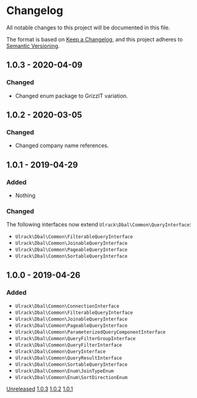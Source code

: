 # Changelog
All notable changes to this project will be documented in this file.

The format is based on [Keep a Changelog](https://keepachangelog.com/en/1.0.0/),
and this project adheres to [Semantic Versioning](https://semver.org/spec/v2.0.0.html).

## 1.0.3 - 2020-04-09
### Changed
- Changed enum package to GrizzIT variation.

## 1.0.2 - 2020-03-05
### Changed
- Changed company name references.

## 1.0.1 - 2019-04-29
### Added
- Nothing

### Changed
The following interfaces now extend `Ulrack\Dbal\Common\QueryInterface`:
- `Ulrack\Dbal\Common\FilterableQueryInterface`
- `Ulrack\Dbal\Common\JoinableQueryInterface`
- `Ulrack\Dbal\Common\PageableQueryInterface`
- `Ulrack\Dbal\Common\SortableQueryInterface`

## 1.0.0 - 2019-04-26
### Added
- `Ulrack\Dbal\Common\ConnectionInterface`
- `Ulrack\Dbal\Common\FilterableQueryInterface`
- `Ulrack\Dbal\Common\JoinableQueryInterface`
- `Ulrack\Dbal\Common\PageableQueryInterface`
- `Ulrack\Dbal\Common\ParameterizedQueryComponentInterface`
- `Ulrack\Dbal\Common\QueryFilterGroupInterface`
- `Ulrack\Dbal\Common\QueryFilterInterface`
- `Ulrack\Dbal\Common\QueryInterface`
- `Ulrack\Dbal\Common\QueryResultInterface`
- `Ulrack\Dbal\Common\SortableQueryInterface`
- `Ulrack\Dbal\Common\Enum\JoinTypeEnum`
- `Ulrack\Dbal\Common\Enum\SortDirectionEnum`

[Unreleased](https://github.com/ulrack/dbal/compare/1.0.3...HEAD)
[1.0.3](https://github.com/ulrack/dbal/compare/1.0.2...1.0.3)
[1.0.2](https://github.com/ulrack/dbal/compare/1.0.1...1.0.2)
[1.0.1](https://github.com/ulrack/dbal/compare/1.0.0...1.0.1)
